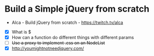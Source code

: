 # Build a Simple jQuery from scratch

* Alca - Build jQuery from scratch - https://twitch.tv/alca

* [x] What is $
* [x] How can a function do different things with different params
* [ ] ~~Use a proxy to implement .css on an NodeList~~
* [x] http://youmightnotneedjquery.com/